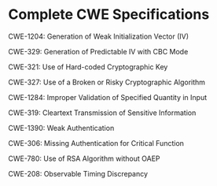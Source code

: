

# Complete CWE Specifications

CWE-1204: Generation of Weak Initialization Vector (IV)

CWE-329: Generation of Predictable IV with CBC Mode

CWE-321: Use of Hard-coded Cryptographic Key

CWE-327: Use of a Broken or Risky Cryptographic Algorithm

CWE-1284: Improper Validation of Specified Quantity in Input

CWE-319: Cleartext Transmission of Sensitive Information

CWE-1390: Weak Authentication

CWE-306: Missing Authentication for Critical Function

CWE-780: Use of RSA Algorithm without OAEP

CWE-208: Observable Timing Discrepancy